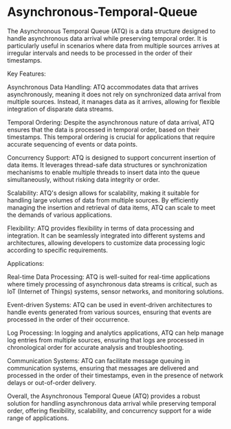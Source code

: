 # Asynchronous-Temporal-Queue
The Asynchronous Temporal Queue (ATQ) is a data structure designed to handle asynchronous data arrival while preserving temporal order. It is particularly useful in scenarios where data from multiple sources arrives at irregular intervals and needs to be processed in the order of their timestamps.

Key Features:

Asynchronous Data Handling: ATQ accommodates data that arrives asynchronously, meaning it does not rely on synchronized data arrival from multiple sources. Instead, it manages data as it arrives, allowing for flexible integration of disparate data streams.

Temporal Ordering: Despite the asynchronous nature of data arrival, ATQ ensures that the data is processed in temporal order, based on their timestamps. This temporal ordering is crucial for applications that require accurate sequencing of events or data points.

Concurrency Support: ATQ is designed to support concurrent insertion of data items. It leverages thread-safe data structures or synchronization mechanisms to enable multiple threads to insert data into the queue simultaneously, without risking data integrity or order.

Scalability: ATQ's design allows for scalability, making it suitable for handling large volumes of data from multiple sources. By efficiently managing the insertion and retrieval of data items, ATQ can scale to meet the demands of various applications.

Flexibility: ATQ provides flexibility in terms of data processing and integration. It can be seamlessly integrated into different systems and architectures, allowing developers to customize data processing logic according to specific requirements.

Applications:

Real-time Data Processing: ATQ is well-suited for real-time applications where timely processing of asynchronous data streams is critical, such as IoT (Internet of Things) systems, sensor networks, and monitoring solutions.

Event-driven Systems: ATQ can be used in event-driven architectures to handle events generated from various sources, ensuring that events are processed in the order of their occurrence.

Log Processing: In logging and analytics applications, ATQ can help manage log entries from multiple sources, ensuring that logs are processed in chronological order for accurate analysis and troubleshooting.

Communication Systems: ATQ can facilitate message queuing in communication systems, ensuring that messages are delivered and processed in the order of their timestamps, even in the presence of network delays or out-of-order delivery.

Overall, the Asynchronous Temporal Queue (ATQ) provides a robust solution for handling asynchronous data arrival while preserving temporal order, offering flexibility, scalability, and concurrency support for a wide range of applications.
